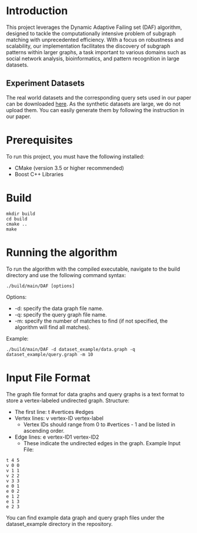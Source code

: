 # Introduction
This project leverages the Dynamic Adaptive Failing set (DAF) algorithm, designed to tackle the computationally intensive problem of subgraph matching with unprecedented efficiency. With a focus on robustness and scalability, our implementation facilitates the discovery of subgraph patterns within larger graphs, a task important to various domains such as social network analysis, bioinformatics, and pattern recognition in large datasets.

## Experiment Datasets
The real world datasets and the corresponding query sets used in our paper can be downloaded [here](https://hkustconnect-my.sharepoint.com/:u:/g/personal/ssunah_connect_ust_hk/EQnXTic0PK9Fo1gkdDZRKOIBFIyMeBTP5rbju2ZfQdj-QA?e=SfGa8X).
As the synthetic datasets are large, we do not upload them. You can easily generate them by following the instruction in our paper.

# Prerequisites
To run this project, you must have the following installed:

- CMake (version 3.5 or higher recommended)
- Boost C++ Libraries

# Build
```
mkdir build
cd build
cmake ..
make
```

# Running the algorithm
To run the algorithm with the compiled executable, navigate to the build directory and use the following command syntax:
```
./build/main/DAF [options]
```
Options: 
- -d: specify the data graph file name.
- -q: specify the query graph file name.
- -m: specify the number of matches to find (if not specified, the algorithm will find all matches).

Example:
```
./build/main/DAF -d dataset_example/data.graph -q dataset_example/query.graph -m 10
```

# Input File Format
The graph file format for data graphs and query graphs is a text format to store a vertex-labeled undirected graph.
Structure:
- The first line: t #vertices #edges
- Vertex lines: v vertex-ID vertex-label
    * Vertex IDs should range from 0 to #vertices - 1 and be listed in ascending order.
- Edge lines: e vertex-ID1 vertex-ID2
    * These indicate the undirected edges in the graph.
  Example Input File:
```
t 4 5
v 0 0
v 1 1
v 2 2
v 3 3
e 0 1
e 0 2
e 1 2
e 1 3
e 2 3
```
You can find example data graph and query graph files under the dataset_example directory in the repository.
